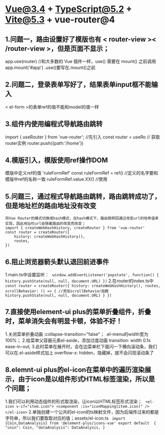 # Vue@3.4 + TypeScript@5.2 + Vite@5.3 + vue-router@4

## 1.问题一，路由设置好了模版也有 < router-view >< /router-view >，但是页面不显示；
   app.use(router) //和大多数的 Vue 插件一样，use() 需要在 mount() 之前调用
   app.mount('#app')
   .use()要写在.mount()之前

## 2.问题二，登录表单写好了，结果表单input框不能输入
  < el-form >的表单ref的值不能和model的值一样

## 3.组件内使用编程式导航路由跳转
   import { useRouter } from 'vue-router'; //先引入
   const router = useRo // 获取router实例
   router.push({path:'/home'})

## 4.模版引入，模版使用ref操作DOM
   模版中定义ref的值 'ruleFormRef'
   const ruleFormRef = ref()  //定义的名字要和模版中ref的名称一致
   ruleFormRef.value.XX()  //使用

## 5.问题三，通过程式导航路由跳转，路由跳转成功了，但是地址栏的路由地址没有改变
    将Vue Router的模式切换成hash模式，在hash模式下，路由跳转回通过改变url的哈希值来实现，因此地址栏url会随着路由的改变而改变；
    import { createWebHashHistory, createRouter } from 'vue-router'
    const router = createRouter({
        history: createWebHashHistory(),
        routes,
    })

## 6.阻止浏览器箭头默认退回前进事件
   1.main.ts中设置监听：
     ` window.addEventListener('popstate', function() {
         history.pushState(null, null, document.URL)
      })`
   2.在router的index.ts中
     ` const router = createRouter({
         history: createWebHashHistory(),
         routes,
         scrollBehavior: () => { //添加scrollBehavior函数
            history.pushState(null, null, document.URL)
         }
      })`

## 7.直接使用element-ui plus的菜单折叠组件，折叠时，菜单消失会有明显卡顿，体验不好！
   1.关闭菜单折叠动画  :collapse-transition="false"；  .el-menu的width宽为100%；
   2.给菜单父容器元素el-aside，添加过度动画 transition: width 0.1s ease-in-out;
   3.此时菜单在展开时，会在边菜单栏下面闪一下横向滚动条，我们可以在.el-aside样式加上 overflow-x: hidden，隐藏掉，就不会闪现滚动条了

## 8.elemnt-ui plus的el-icon在菜单中的遍历渲染展示，由于icon是以组件形式HTML标签渲染，所以是个问题；
   1.我们可以利用动态组件的形式取渲染，让icon以HTML标签形式渲染；
     ` <el-icon v-if="item.icon">
         <component :is="iconMapping[item.icon]" />
      </el-icon>`
   2.单独创建一个公共的el-icon的ts映射文件，因为后端传过来的都是字符串，所以我们要取取对应的值；assets/el-icon.ts
     ` import {Coin,DataAnalysis} from '@element-plus/icons-vue'
      export default  {
         "coin": Coin,
         "dataAnalysis": DataAnalysis,
      }`
    